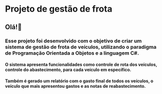 # Projeto de gestão de frota
 
<h2>Olá!👋</h2>

<h3>Esse projeto foi desenvolvido com o objetivo de criar um sistema de gestão de frota de veículos, utilizando o paradigma de Programação Orientada a Objetos e a linguagem C#.</h4>

<h4>O sistema apresenta funcionalidades como controle de rota dos veículos, controle do abastecimento, para cada veículo em específico. </h4>
<h4>Também é gerado um relatório com o gasto final de todos os veículos, o veículo que mais apresentou gastos e as notas de reabastecimento.</h4>

